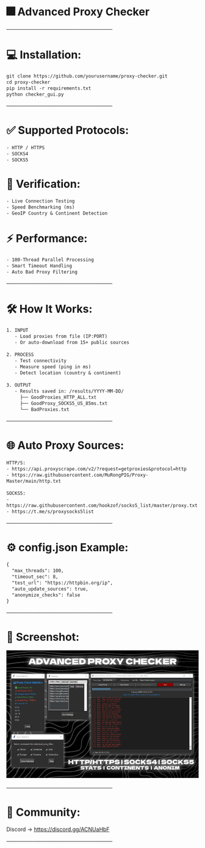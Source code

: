 
# 🎆 Advanced Proxy Checker

────────────────────────────

# 💻 Installation:
```
git clone https://github.com/yourusername/proxy-checker.git
cd proxy-checker
pip install -r requirements.txt
python checker_gui.py
```

────────────────────────────

# ✅ Supported Protocols:
```
- HTTP / HTTPS
- SOCKS4
- SOCKS5
```

# 🔎 Verification:
```
- Live Connection Testing
- Speed Benchmarking (ms)
- GeoIP Country & Continent Detection
```

# ⚡ Performance:
```
- 100-Thread Parallel Processing
- Smart Timeout Handling
- Auto Bad Proxy Filtering
```

────────────────────────────

# 🛠 How It Works:

```
1. INPUT
   - Load proxies from file (IP:PORT)
   - Or auto-download from 15+ public sources

2. PROCESS
   - Test connectivity
   - Measure speed (ping in ms)
   - Detect location (country & continent)

3. OUTPUT
   - Results saved in: /results/YYYY-MM-DD/
     ├── GoodProxies_HTTP_ALL.txt
     ├── GoodProxy_SOCKS5_US_85ms.txt
     └── BadProxies.txt
```

────────────────────────────

# 🌐 Auto Proxy Sources:

```
HTTP/S:
- https://api.proxyscrape.com/v2/?request=getproxies&protocol=http
- https://raw.githubusercontent.com/MuRongPIG/Proxy-Master/main/http.txt

SOCKS5:
- https://raw.githubusercontent.com/hookzof/socks5_list/master/proxy.txt
- https://t.me/s/proxysocks5list
```

────────────────────────────

# ⚙️ config.json Example:

```
{
  "max_threads": 100,
  "timeout_sec": 8,
  "test_url": "https://httpbin.org/ip",
  "auto_update_sources": true,
  "anonymize_checks": false
}
```

────────────────────────────

# 📸 Screenshot:
![Proxy Checker Interface](Preview.png)

────────────────────────────

# 💬 Community:
Discord → https://discord.gg/ACNUaHbF

────────────────────────────
```
